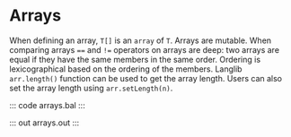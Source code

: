 # Arrays

When defining an array, `T[]` is an `array` of `T`. Arrays are mutable. When comparing arrays `==` and `!=` operators on arrays are deep: two arrays are equal if they have the same members in the same order. Ordering is lexicographical based on the ordering of the members. Langlib `arr.length()` function can be used to get the array length. Users can also set the array length using `arr.setLength(n)`.

::: code arrays.bal :::

::: out arrays.out :::